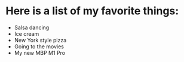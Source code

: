 # Here is a list of my favorite things:
- Salsa dancing
- Ice cream
- New York style pizza
- Going to the movies
- My new MBP M1 Pro